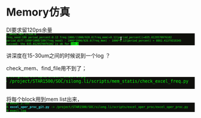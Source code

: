 # Memory仿真

DI要求留120ps余量
![](vx_images/367621115257887.png)



讲深度在15-30um之间的时候说到一个log ？

check_mem、find_file用不到了；




![](vx_images/439085115255389.png)


将每个block用到mem list出来，
![](vx_images/455195215236630.png)